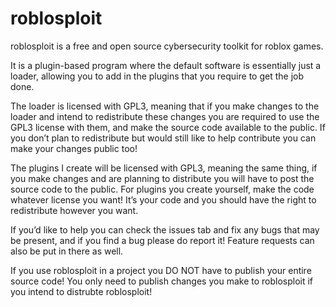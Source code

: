 # roblosploit

roblosploit is a free and open source cybersecurity toolkit for roblox games.

It is a plugin-based program where the default software is essentially just a loader, allowing you to add in the plugins that you require to get the job done.

The loader is licensed with GPL3, meaning that if you make changes to the loader and intend to redistribute these changes you are required to use the GPL3 license with them, and make the source code available to the public. If you don’t plan to redistribute but would still like to help contribute you can make your changes public too!

The plugins I create will be licensed with GPL3, meaning the same thing, if you make changes and are planning to distribute you will have to post the source code to the public. For plugins you create yourself, make the code whatever license you want! It’s your code and you should have the right to redistribute however you want.

If you’d like to help you can check the issues tab and fix any bugs that may be present, and if you find a bug please do report it! Feature requests can also be put in there as well.

If you use roblosploit in a project you DO NOT have to publish your entire source code! You only need to publish changes you make to roblosploit if you intend to distrubte roblosploit!